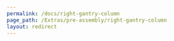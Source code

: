 ```yaml
---
permalink: /docs/right-gantry-column
page_path: /Extras/pre-assembly/right-gantry-column
layout: redirect
---
```

